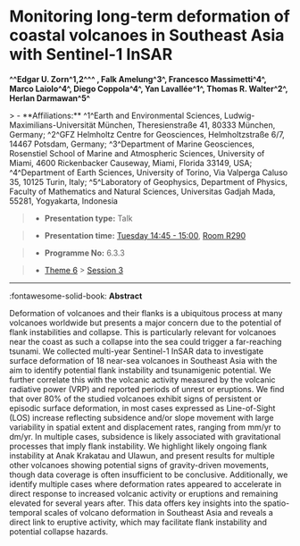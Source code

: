 # Monitoring long-term deformation of coastal volcanoes in Southeast Asia with Sentinel-1 InSAR

**^^Edgar U. Zorn^1,2^^^ , Falk Amelung^3^, Francesco Massimetti^4^, Marco Laiolo^4^, Diego Coppola^4^, Yan Lavallée^1^, Thomas R. Walter^2^, Herlan Darmawan^5^**

<!-- more -->> - **Affiliations:** ^1^Earth and Environmental Sciences, Ludwig-Maximilians-Universität München, Theresienstraße 41, 80333 München, Germany; ^2^GFZ Helmholtz Centre for Geosciences, Helmholtzstraße 6/7, 14467 Potsdam, Germany; ^3^Department of Marine Geosciences, Rosenstiel School of Marine and Atmospheric Sciences, University of Miami, 4600 Rickenbacker Causeway, Miami, Florida 33149, USA; ^4^Department of Earth Sciences, University of Torino, Via Valperga Caluso 35, 10125 Turin, Italy; ^5^Laboratory of Geophysics, Department of Physics, Faculty of Mathematics and Natural Sciences, Universitas Gadjah Mada, 55281, Yogyakarta, Indonesia 

> - **Presentation type:** Talk

> - **Presentation time:** [Tuesday 14:45 - 15:00](../sessions_comparison.md#__tabbed_2_4), [Room R290](../maps_venue.md#__tabbed_1_1)

> - **Programme No:** 6.3.3

> - [Theme 6](../theme6.md) > [Session 3](../sessions/session-6-3.md)

--- 

:fontawesome-solid-book: **Abstract**

Deformation of volcanoes and their flanks is a ubiquitous process at many volcanoes worldwide but presents a major concern due to the potential of flank instabilities and collapse. This is particularly relevant for volcanoes near the coast as such a collapse into the sea could trigger a far-reaching tsunami. We collected multi-year Sentinel-1 InSAR data to investigate surface deformation of 18 near-sea volcanoes in Southeast Asia with the aim to identify potential flank instability and tsunamigenic potential. We further correlate this with the volcanic activity measured by the volcanic radiative power (VRP) and reported periods of unrest or eruptions. We find that over 80% of the studied volcanoes exhibit signs of persistent or episodic surface deformation, in most cases expressed as Line-of-Sight (LOS) increase reflecting subsidence and/or slope movement with large variability in spatial extent and displacement rates, ranging from mm/yr to dm/yr. In multiple cases, subsidence is likely associated with gravitational processes that imply flank instability. We highlight likely ongoing flank instability at Anak Krakatau and Ulawun, and present results for multiple other volcanoes showing potential signs of gravity-driven movements, though data coverage is often insufficient to be conclusive. Additionally, we identify multiple cases where deformation rates appeared to accelerate in direct response to increased volcanic activity or eruptions and remaining elevated for several years after. This data offers key insights into the spatio-temporal scales of volcano deformation in Southeast Asia and reveals a direct link to eruptive activity, which may facilitate flank instability and potential collapse hazards.

